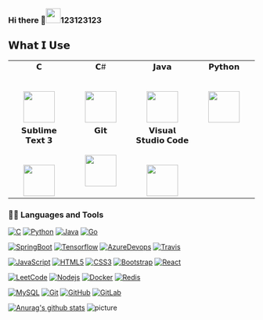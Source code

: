 ### Hi there 👋<img src="https://media.giphy.com/media/WUlplcMpOCEmTGBtBW/giphy.gif" width="30">123123123

## 𝗪𝗵𝗮𝘁 𝗜 𝗨𝘀𝗲

<table>
  <tbody>
    <tr valign="top">
      <td width="25%" align="center">
        <span>𝗖</span><br><br><br>
        <img height="64px" src="https://cdn.svgporn.com/logos/c.svg">
      </td>
      <td width="25%" align="center">
        <span>𝗖#</span><br><br><br>
        <img height="64px" src="https://cdn.svgporn.com/logos/c-sharp.svg">
      </td>
      <td width="25%" align="center">
        <span>𝗝𝗮𝘃𝗮</span><br><br><br>
        <img height="64px" src="https://cdn.svgporn.com/logos/java.svg">
      </td>
      <td width="25%" align="center">
        <span>𝗣𝘆𝘁𝗵𝗼𝗻</span><br><br><br>
        <img height="64px" src="https://cdn.svgporn.com/logos/python.svg">
      </td>
    </tr>
    <tr valign="top">
      <td width="25%" align="center">
        <span>𝗦𝘂𝗯𝗹𝗶𝗺𝗲 𝗧𝗲𝘅𝘁 𝟯</span><br><br><br>
        <img height="64px" src="https://cdn.worldvectorlogo.com/logos/sublime-text.svg">
      </td>
      <td width="25%" align="center">
        <span>𝗚𝗶𝘁</span><br><br><br>
        <img height="64px" src="https://cdn.svgporn.com/logos/git-icon.svg">
      </td>
      <td width="25%" align="center">
        <span>𝗩𝗶𝘀𝘂𝗮𝗹 𝗦𝘁𝘂𝗱𝗶𝗼 𝗖𝗼𝗱𝗲</span><br><br><br>
        <img height="64px" src="https://cdn.svgporn.com/logos/visual-studio-code.svg">
      </td>
    </tr>
  </tbody>
</table>

### 👨‍💻 Languages and Tools
[![C](https://img.shields.io/badge/-A8B9CC?style=flat&logo=c&logoColor=white&link=https://github.com/hritik5102)](https://github.com/) 
[![Python](https://img.shields.io/badge/-Python-black?style=flat&logo=python&link=https://github.com/hritik5102)](https://github.com/) 
[![Java](https://img.shields.io/badge/Java-orange?style=flat&logo=java&logoColor=white&link=https://github.com/hritik5102)](https://github.com/) 
[![Go](https://img.shields.io/badge/-Go-black?style=flat&logo=go&link=https://github.com/hritik5102)](https://github.com/) 

[![SpringBoot](https://img.shields.io/badge/-Springboot-black?style=flat&logo=spring&link=https://github.com/hritik5102)](https://github.com/) 
[![Tensorflow](https://img.shields.io/badge/-Tensorflow-gray?style=flat&logo=tensorflow&link=https://github.com/hritik5102)](https://github.com/) 
[![AzureDevops](https://img.shields.io/badge/-AzureDevops-0175C2?style=flat&logo=azureDevops&link=https://github.com/hritik5102)](https://github.com/) 
[![Travis](https://img.shields.io/badge/-Travis-red?style=flat&logo=travis&link=https://github.com/hritik5102)](https://github.com/) 

[![JavaScript](https://img.shields.io/badge/-JavaScript-black?style=flat&logo=javascript&link=https://github.com/hritik5102)](https://github.com/) 
[![HTML5](https://img.shields.io/badge/-HTML5-E34F26?style=flat&logo=html5&logoColor=white&link=https://github.com/hritik5102)](https://github.com/) 
[![CSS3](https://img.shields.io/badge/-CSS3-1572B6?style=flat&logo=css3&link=https://github.com/hritik5102)](https://github.com/) 
[![Bootstrap](https://img.shields.io/badge/-Bootstrap-563D7C?style=flat&logo=bootstrap&link=https://github.com/hritik5102)](https://github.com/) 
[![React](https://img.shields.io/badge/-React-black?style=flat&logo=react&link=https://github.com/hritik5102)](https://github.com/) 

[![LeetCode](https://img.shields.io/badge/-LeetCode-02569B?style=flat&logo=leetCode&link=https://github.com/hritik5102)](https://github.com/)
[![Nodejs](https://img.shields.io/badge/-Nodejs-black?style=flat&logo=Node.js&link=https://github.com/hritik5102)](https://github.com/) 
[![Docker](https://img.shields.io/badge/-Docker-black?style=flat&logo=docker&link=https://github.com/hritik5102)](https://github.com/) 
[![Redis](https://img.shields.io/badge/-Redis-black?style=flat&logo=redis&link=https://github.com/hritik5102)](https://github.com/) 

[![MySQL](https://img.shields.io/badge/-MySQL-black?style=flat&logo=mysql&link=https://github.com/hritik5102)](https://github.com/)
[![Git](https://img.shields.io/badge/-Git-black?style=flat&logo=git&link=https://github.com/hritik5102)](https://github.com/) 
[![GitHub](https://img.shields.io/badge/-GitHub-181717?style=flat&logo=github&link=https://github.com/hritik5102)](https://github.com/)
[![GitLab](https://img.shields.io/badge/-GitLab-FCA121?style=flat&logo=gitlab&link=https://github.com/hritik5102)](https://gitlab.com/) 

[![Anurag's github stats](https://github-readme-stats.vercel.app/api?username=1198560751)](https://github.com/anuraghazra/github-readme-stats)
![picture](https://raw.githubusercontent.com/saadeghi/saadeghi/master/dino.gif)

